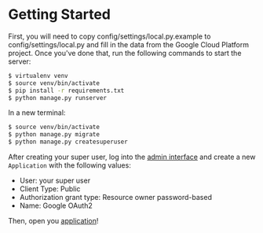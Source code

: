 # Getting Started
First, you will need to copy config/settings/local.py.example to config/settings/local.py and fill in the data from the Google Cloud Platform project. Once you've done that, run the following commands to start the server:

```bash
$ virtualenv venv
$ source venv/bin/activate
$ pip install -r requirements.txt
$ python manage.py runserver
```

In a new terminal:
```bash
$ source venv/bin/activate
$ python manage.py migrate
$ python manage.py createsuperuser
```
After creating your super user, log into the [admin interface](http://localhost:8000/admin) and create a new `Application` with the following values:
* User: your super user
* Client Type: Public
* Authorization grant type: Resource owner password-based
* Name: Google OAuth2

Then, open you [application](http://localhost:8000/)!